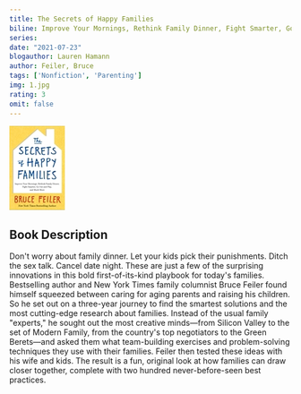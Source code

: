 ```yaml
---
title: The Secrets of Happy Families
biline: Improve Your Mornings, Rethink Family Dinner, Fight Smarter, Go Out and Play, and Much More
series: 
date: "2021-07-23"
blogauthor: Lauren Hamann
author: Feiler, Bruce
tags: ['Nonfiction', 'Parenting']
img: 1.jpg
rating: 3
omit: false
---
```


![Book Cover](1.jpg)

## Book Description

Don't worry about family dinner. Let your kids pick their punishments. Ditch the sex talk. Cancel date night.
These are just a few of the surprising innovations in this bold first-of-its-kind playbook for today's families. Bestselling author and New York Times family columnist Bruce Feiler found himself squeezed between caring for aging parents and raising his children. So he set out on a three-year journey to find the smartest solutions and the most cutting-edge research about families. Instead of the usual family "experts," he sought out the most creative minds—from Silicon Valley to the set of Modern Family, from the country's top negotiators to the Green Berets—and asked them what team-building exercises and problem-solving techniques they use with their families. Feiler then tested these ideas with his wife and kids. The result is a fun, original look at how families can draw closer together, complete with two hundred never-before-seen best practices.
